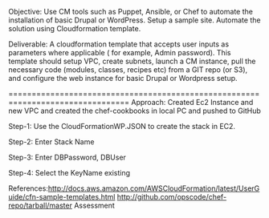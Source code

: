 Objective: Use CM tools such as Puppet, Ansible, or Chef to automate the installation of basic Drupal or WordPress. Setup a sample site. Automate the solution using Cloudformation template.

Deliverable: A cloudformation template that accepts user inputs as parameters where applicable ( for example, Admin password). This template should setup VPC, create subnets, launch a CM instance, pull the necessary code (modules, classes, recipes etc) from a GIT repo (or S3), and configure the web instance for basic Drupal or Wordpress setup.

================================================================================
Approach: Created Ec2 Instance and new VPC and created the chef-cookbooks in local PC and pushed to GitHub


Step-1: Use the CloudFormationWP.JSON to create the stack in EC2.

Step-2: Enter Stack Name

Step-3: Enter DBPassword, DBUser

Step-4: Select the KeyName existing

References:http://docs.aws.amazon.com/AWSCloudFormation/latest/UserGuide/cfn-sample-templates.html
           http://github.com/opscode/chef-repo/tarball/master
Assessment
